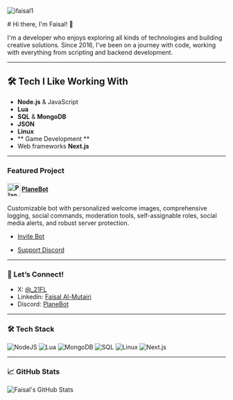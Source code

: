 <p align="left"> <img src="https://komarev.com/ghpvc/?username=iFaisal1&label=Profile%20views&color=737cbb&style=flat-square" alt="ifaisal1" /> </p>
# Hi there, I'm Faisal! 👋

I'm a developer who enjoys exploring all kinds of technologies and building creative solutions. Since 2016, I've been on a journey with code, working with everything from scripting and backend development.

---

## 🛠️ Tech I Like Working With

- **Node.js** & JavaScript
- **Lua**
- **SQL** & **MongoDB**
- **JSON**
- **Linux**
- ** Game Development ** 
- Web frameworks **Next.js**

---

###  Featured Project

#### <img src="https://planebot.xyz/_next/image?url=%2FPlaneBot.jpg&w=48&q=75" width="30" alt="PlaneBot Logo" align="center" />  [PlaneBot](https://planebot.xyz)
Customizable bot with personalized welcome images, comprehensive logging, social commands, moderation tools, self-assignable roles, social media alerts, and robust server protection.
- [Invite Bot](https://discord.com/oauth2/authorize?client_id=1363159489208914184&permissions=8&scope=bot)

- [ Support Discord](https://discord.gg/planebot) 
---

### 💬 Let’s Connect!

- X: [@_21FL](https://x.com/_21FL)
- Linkedin: [Faisal Al-Mutairi](https://www.linkedin.com/in/faisal-al-mutairi-a56890250)
- Discord: [PlaneBot](https://discord.gg/planebot)

---

### 🛠️ Tech Stack

![NodeJS](https://img.shields.io/badge/-Node.js-333?style=flat&logo=node.js)
![Lua](https://img.shields.io/badge/-Lua-333?style=flat&logo=lua)
![MongoDB](https://img.shields.io/badge/-MongoDB-333?style=flat&logo=mongodb)
![SQL](https://img.shields.io/badge/-SQL-333?style=flat&logo=mysql)
![Linux](https://img.shields.io/badge/-Linux-333?style=flat&logo=linux)
![Next.js](https://img.shields.io/badge/-Next.js-333?style=flat&logo=next.js)

---

### 📈 GitHub Stats

![Faisal's GitHub Stats](https://github-readme-stats.vercel.app/api?username=iFaisal1&show_icons=true&theme=radical)

 

